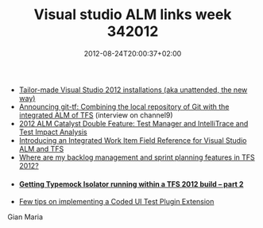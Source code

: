 ﻿---
title: "Visual studio ALM links week 342012"
description: ""
date: 2012-08-24T20:00:37+02:00
draft: false
tags: [Tfs]
categories: [Team Foundation Server]
---
- [Tailor-made Visual Studio 2012 installations (aka unattended, the new way)](http://mattvsts.blogspot.it/2012/08/tailor-made-visual-studio-2012.html)
- [Announcing git-tf: Combining the local repository of Git with the integrated ALM of TFS](http://channel9.msdn.com/Blogs/VisualStudio/Announcing-git-tf-Combining-the-local-repository-of-Git-with-the-integrated-ALM-of-TFS) (interview on channel9)
- [2012 ALM Catalyst Double Feature: Test Manager and IntelliTrace and Test Impact Analysis](http://blog.nwcadence.com/2012-alm-catalyst-double-feature-test-manager-and-intellitrace-and-test-impact-analysis/)
- [Introducing an Integrated Work Item Field Reference for Visual Studio ALM and TFS](http://blogs.msdn.com/b/visualstudioalm/archive/2012/08/21/introducing-an-integrated-work-item-field-reference-for-visual-studio-alm.aspx)
- [Where are my backlog management and sprint planning features in TFS 2012?](http://blogs.msdn.com/b/visualstudiouk/archive/2012/08/20/where-are-my-backlog-management-and-sprint-planning-features-in-tfs-2012.aspx)
- #### [Getting Typemock Isolator running within a TFS 2012 build – part 2](http://blogs.blackmarble.co.uk/blogs/rfennell/post/2012/08/24/Getting-Typemock-Isolator-running-within-a-TFS-2012-build-part-2.aspx)
- [Few tips on implementing a Coded UI Test Plugin Extension](http://blogs.msdn.com/b/visualstudioalm/archive/2012/08/17/few-tips-on-implementing-a-coded-ui-test-plugin-extension.aspx)

Gian Maria
